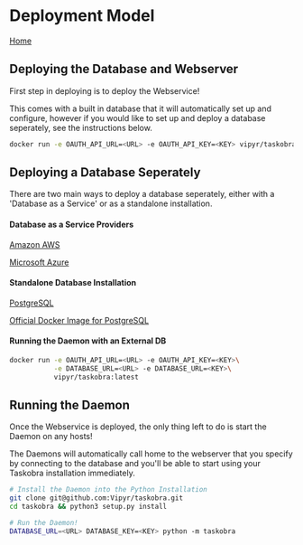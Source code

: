 # Deployment Model
[Home](../index.md)

## Deploying the Database and Webserver

First step in deploying is to deploy the Webservice!

This comes with a built in database that it will automatically set up and configure, however if you would like to set up and deploy a database seperately, see the instructions below.

```sh
docker run -e OAUTH_API_URL=<URL> -e OAUTH_API_KEY=<KEY> vipyr/taskobra:latest
```

## Deploying a Database Seperately

There are two main ways to deploy a database seperately, either with a 'Database as a Service' or as a standalone installation.

#### Database as a Service Providers

[Amazon AWS](https://aws.amazon.com/rds/postgresql/)

[Microsoft Azure](https://azure.microsoft.com/en-us/services/postgresql/)

#### Standalone Database Installation

[PostgreSQL](https://www.postgresql.org/docs/10/tutorial-start.html)

[Official Docker Image for PostgreSQL](https://github.com/docker-library/postgres)

#### Running the Daemon with an External DB

```sh
docker run -e OAUTH_API_URL=<URL> -e OAUTH_API_KEY=<KEY>\
           -e DATABASE_URL=<URL> -e DATABASE_URL=<KEY>\
           vipyr/taskobra:latest
```


## Running the Daemon

Once the Webservice is deployed, the only thing left to do is start the Daemon on any hosts!

The Daemons will automatically call home to the webserver that you specify by connecting to the database and you'll be able to start using your Taskobra installation immediately.

```sh
# Install the Daemon into the Python Installation
git clone git@github.com:Vipyr/taskobra.git
cd taskobra && python3 setup.py install

# Run the Daemon!
DATABASE_URL=<URL> DATABASE_KEY=<KEY> python -m taskobra
```


